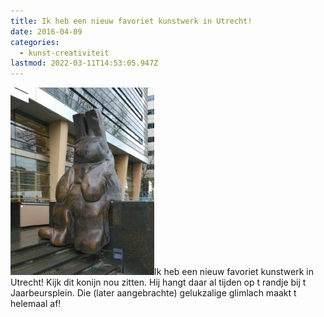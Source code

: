 ```yaml
---
title: Ik heb een nieuw favoriet kunstwerk in Utrecht!
date: 2016-04-09
categories:
  - kunst-creativiteit
lastmod: 2022-03-11T14:53:05.947Z
---
```


![](images/9a5ee621ab7ce8684599f53b73123e03.5dc7b172027c4629b212d634af1470a0-e1491766359692-230x300.jpg)Ik heb een nieuw favoriet kunstwerk in Utrecht! Kijk dit konijn nou zitten. Hij hangt daar al tijden op t randje bij t Jaarbeursplein. Die (later aangebrachte) gelukzalige glimlach maakt t helemaal af!
